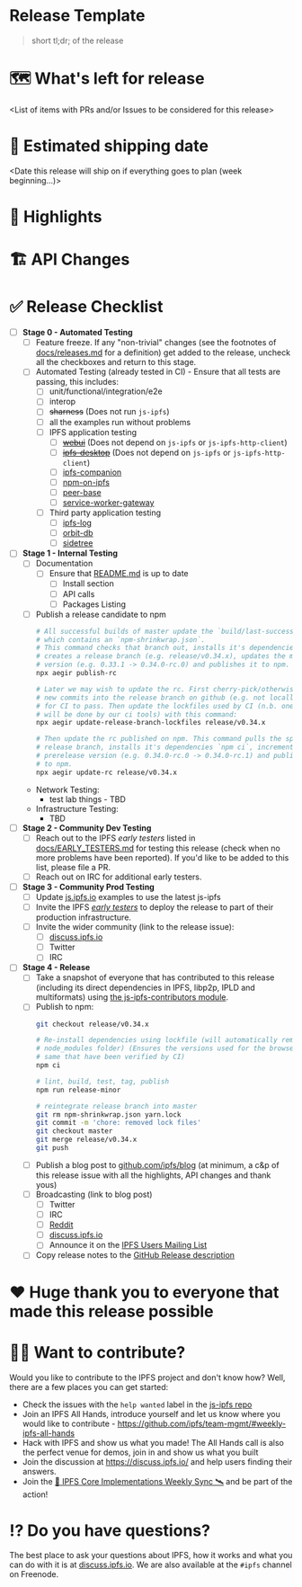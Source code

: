 # Release Template

> short tl;dr; of the release

# 🗺 What's left for release

<List of items with PRs and/or Issues to be considered for this release>

# 🚢 Estimated shipping date

<Date this release will ship on if everything goes to plan (week beginning...)>

# 🔦 Highlights

<Top highlights for this release>

# 🏗 API Changes

<Any API changes breaking or otherwise that people should know of>

# ✅ Release Checklist

- [ ] **Stage 0 - Automated Testing**
  - [ ] Feature freeze. If any "non-trivial" changes (see the footnotes of [docs/releases.md](https://github.com/ipfs/js-ipfs/tree/master/docs/releases.md) for a definition) get added to the release, uncheck all the checkboxes and return to this stage.
  - [ ] Automated Testing (already tested in CI) - Ensure that all tests are passing, this includes:
    - [ ] unit/functional/integration/e2e
    - [ ] interop
    - [ ] ~~sharness~~ (Does not run `js-ipfs`)
    - [ ] all the examples run without problems
    - [ ] IPFS application testing
      - [ ] ~~[webui](https://github.com/ipfs-shipyard/ipfs-webui)~~ (Does not depend on `js-ipfs` or `js-ipfs-http-client`)
      - [ ] ~~[ipfs-desktop](https://github.com/ipfs-shipyard/ipfs-desktop)~~ (Does not depend on `js-ipfs` or `js-ipfs-http-client`)
      - [ ] [ipfs-companion](https://github.com/ipfs-shipyard/ipfs-companion)
      - [ ] [npm-on-ipfs](https://github.com/ipfs-shipyard/npm-on-ipfs)
      - [ ] [peer-base](https://github.com/peer-base/peer-base)
      - [ ] [service-worker-gateway](https://github.com/ipfs-shipyard/service-worker-gateway)
    - [ ] Third party application testing
      - [ ] [ipfs-log](https://github.com/orbitdb/ipfs-log)
      - [ ] [orbit-db](https://github.com/orbitdb/orbit-db)
      - [ ] [sidetree](https://github.com/decentralized-identity/sidetree)
- [ ] **Stage 1 - Internal Testing**
  - [ ] Documentation
    - [ ] Ensure that [README.md](https://github.com/ipfs/js-ipfs/tree/master/README.md) is up to date
      - [ ] Install section
      - [ ] API calls
      - [ ] Packages Listing
  - [ ] Publish a release candidate to npm
    ```sh
    # All successful builds of master update the `build/last-successful` branch
    # which contains an `npm-shrinkwrap.json`.
    # This command checks that branch out, installs it's dependencies using `npm ci`,
    # creates a release branch (e.g. release/v0.34.x), updates the minor prerelease
    # version (e.g. 0.33.1 -> 0.34.0-rc.0) and publishes it to npm.
    npx aegir publish-rc

    # Later we may wish to update the rc. First cherry-pick/otherwise merge the
    # new commits into the release branch on github (e.g. not locally) and wait
    # for CI to pass. Then update the lockfiles used by CI (n.b. one day this
    # will be done by our ci tools) with this command:
    npx aegir update-release-branch-lockfiles release/v0.34.x

    # Then update the rc published on npm. This command pulls the specified
    # release branch, installs it's dependencies `npm ci`, increments the  
    # prerelease version (e.g. 0.34.0-rc.0 -> 0.34.0-rc.1) and publishes it
    # to npm.
    npx aegir update-rc release/v0.34.x
    ```
  - Network Testing:
    - test lab things - TBD
  - Infrastructure Testing:
    - TBD
- [ ] **Stage 2 - Community Dev Testing**
  - [ ] Reach out to the IPFS _early testers_ listed in [docs/EARLY_TESTERS.md](https://github.com/ipfs/js-ipfs/tree/master/docs/EARLY_TESTERS.md) for testing this release (check when no more problems have been reported). If you'd like to be added to this list, please file a PR.
  - [ ] Reach out on IRC for additional early testers.
- [ ] **Stage 3 - Community Prod Testing**
  - [ ] Update [js.ipfs.io](https://js.ipfs.io) examples to use the latest js-ipfs
  - [ ] Invite the IPFS [_early testers_](https://github.com/ipfs/js-ipfs/tree/master/docs/EARLY_TESTERS.md) to deploy the release to part of their production infrastructure.
  - [ ] Invite the wider community (link to the release issue):
    - [ ] [discuss.ipfs.io](https://discuss.ipfs.io/c/announcements)
    - [ ] Twitter
    - [ ] IRC
- [ ] **Stage 4 - Release**
  - [ ] Take a snapshot of everyone that has contributed to this release (including its direct dependencies in IPFS, libp2p, IPLD and multiformats) using [the js-ipfs-contributors module](https://www.npmjs.com/package/js-ipfs-contributors).
  - [ ] Publish to npm:
    ```sh
    git checkout release/v0.34.x

    # Re-install dependencies using lockfile (will automatically remove your
    # node_modules folder) (Ensures the versions used for the browser build are the
    # same that have been verified by CI)
    npm ci

    # lint, build, test, tag, publish
    npm run release-minor

    # reintegrate release branch into master
    git rm npm-shrinkwrap.json yarn.lock
    git commit -m 'chore: removed lock files'
    git checkout master
    git merge release/v0.34.x
    git push
    ```
  - [ ] Publish a blog post to [github.com/ipfs/blog](https://github.com/ipfs/blog) (at minimum, a c&p of this release issue with all the highlights, API changes and thank yous)
  - [ ] Broadcasting (link to blog post)
    - [ ] Twitter
    - [ ] IRC
    - [ ] [Reddit](https://reddit.com/r/ipfs)
    - [ ] [discuss.ipfs.io](https://discuss.ipfs.io/c/announcements)
    - [ ] Announce it on the [IPFS Users Mailing List](https://groups.google.com/forum/#!forum/ipfs-users)
  - [ ] Copy release notes to the [GitHub Release description](https://github.com/ipfs/js-ipfs/releases)

# ❤️ Huge thank you to everyone that made this release possible

<Generated contributor list>

# 🙌🏽 Want to contribute?

Would you like to contribute to the IPFS project and don't know how? Well, there are a few places you can get started:

- Check the issues with the `help wanted` label in the [js-ipfs repo](https://github.com/ipfs/js-ipfs/issues?q=is%3Aopen+is%3Aissue+label%3A%22help+wanted%22)
- Join an IPFS All Hands, introduce yourself and let us know where you would like to contribute - https://github.com/ipfs/team-mgmt/#weekly-ipfs-all-hands
- Hack with IPFS and show us what you made! The All Hands call is also the perfect venue for demos, join in and show us what you built
- Join the discussion at https://discuss.ipfs.io/ and help users finding their answers.
- Join the [🚀 IPFS Core Implementations Weekly Sync 🛰](https://github.com/ipfs/team-mgmt/issues/992) and be part of the action!

# ⁉️ Do you have questions?

The best place to ask your questions about IPFS, how it works and what you can do with it is at [discuss.ipfs.io](https://discuss.ipfs.io). We are also available at the `#ipfs` channel on Freenode.
